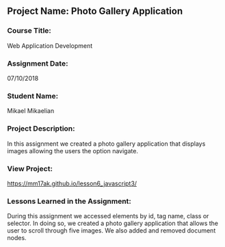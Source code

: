 ## Project Name:  Photo Gallery Application

### Course Title:
Web Application Development

### Assignment Date:  
07/10/2018

### Student Name:  
Mikael Mikaelian

### Project Description:
In this assignment we created a photo gallery application that displays images allowing the users the option navigate. 
### View Project:
https://mm17ak.github.io/lesson6_javascript3/

### Lessons Learned in the Assignment:
During this assignment we accessed elements by id, tag name, class or selector. In doing so, we created a photo gallery application that allows the user to scroll through five images. We also added and removed document nodes. 
